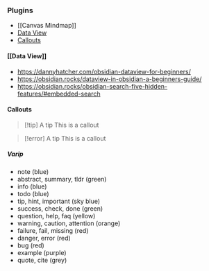 ### Plugins
- [[Canvas Mindmap]]
- [Data View](#data%20view)
- [Callouts](#callouts)
#### [[Data View]]
- https://dannyhatcher.com/obsidian-dataview-for-beginners/
- https://obsidian.rocks/dataview-in-obsidian-a-beginners-guide/
- https://obsidian.rocks/obsidian-search-five-hidden-features/#embedded-search

#### Callouts

> [!tip] A tip
> This is a callout

> [!error] A tip
> This is a callout
##### Varip
- note (blue)
- abstract, summary, tldr (green)
- info (blue)
- todo (blue)
- tip, hint, important (sky blue)
- success, check, done (green)
- question, help, faq (yellow)
- warning, caution, attention (orange)
- failure, fail, missing (red)
- danger, error (red)
- bug (red)
- example (purple)
- quote, cite (grey)
